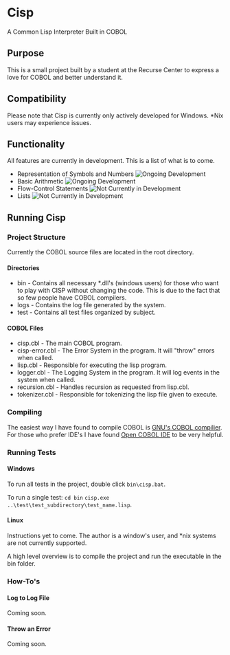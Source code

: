 # Cisp
A Common Lisp Interpreter Built in COBOL

## Purpose
This is a small project built by a student at the Recurse Center to express a love for COBOL and better understand it.

## Compatibility
Please note that Cisp is currently only actively developed for Windows. \*Nix users may experience issues.

## Functionality
All features are currently in development. This is a list of what is to come.
- Representation of Symbols and Numbers ![Ongoing Development](https://img.shields.io/badge/Development-Ongoing-green.svg?style=flat-square)
- Basic Arithmetic ![Ongoing Development](https://img.shields.io/badge/Development-Ongoing-green.svg?style=flat-square)
- Flow-Control Statements  ![Not Currently in Development](https://img.shields.io/badge/Development-No-green.svg?style=flat-square)
- Lists  ![Not Currently in Development](https://img.shields.io/badge/Development-No-green.svg?style=flat-square)

## Running Cisp
### Project Structure
Currently the COBOL source files are located in the root directory.  
#### Directories
* bin - Contains all necessary \*.dll's (windows users) for those who want to play with CISP without changing the code. This is due to the fact that so few people have COBOL compilers.  
* logs - Contains the log file generated by the system.
* test - Contains all test files organized by subject. 
#### COBOL Files
* cisp.cbl - The main COBOL program. 
* cisp-error.cbl - The Error System in the program. It will "throw" errors when called.
* lisp.cbl - Responsible for executing the lisp program. 
* logger.cbl - The Logging System in the program. It will log events in the system when called.
* recursion.cbl - Handles recursion as requested from lisp.cbl.
* tokenizer.cbl - Responsible for tokenizing the lisp file given to execute. 

### Compiling
  The easiest way I have found to compile COBOL is [GNU's COBOL compilier](https://sourceforge.net/projects/open-cobol/). For those who prefer IDE's I have found [Open COBOL IDE](http://opencobolide.readthedocs.io/en/latest/download.html) to be very helpful.
### Running Tests
#### Windows
  To run all tests in the project, double click `bin\cisp.bat`. 
  
  To run a single test:
  `cd bin`
  `cisp.exe ..\test\test_subdirectory\test_name.lisp`.
#### Linux
  Instructions yet to come. The author is a window's user, and \*nix systems are not currently supported. 
  
  A high level overview is to compile the project and run the executable in the bin folder.
### How-To's
#### Log to Log File
Coming soon.
#### Throw an Error
Coming soon.
